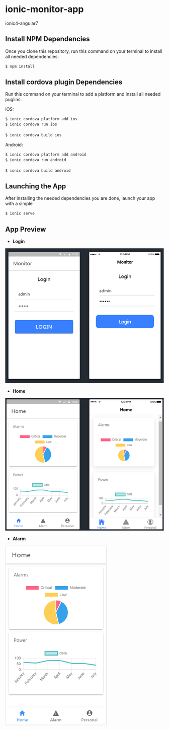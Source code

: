 # ionic-monitor-app
ionic4-angular7


## Install NPM Dependencies
Once you clone this repository, run this command on your terminal to install all needed dependencies:
```sh
$ npm install
```

## Install cordova plugin Dependencies
Run this command on your terminal to add a platform and install all needed puglins:

iOS:
```sh
$ ionic cordova platform add ios
$ ionic cordova run ios

$ ionic cordova build ios
```

Android:
```sh
$ ionic cordova platform add android
$ ionic cordova run android

$ ionic cordova build android
```
## Launching the App
After installing the needed dependencies you are done, launch your app with a simple
```sh
$ ionic serve
```
## App Preview


- **Login**

<img src="docs/screenshots/Login.png" alt="Login">


- **Home**

<img src="docs/screenshots/home.png" alt="Home">


- **Alarm**

<img src="docs/screenshots/alarm.gif" alt="Alarm">
